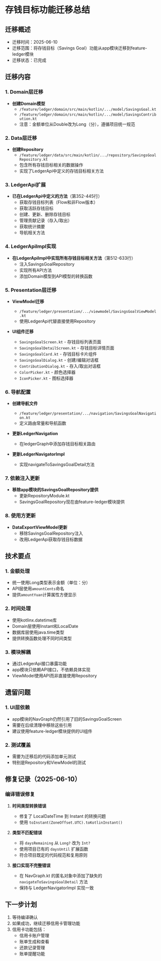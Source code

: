 # 存钱目标功能迁移总结

## 迁移概述
- 迁移时间：2025-06-10
- 迁移范围：将存钱目标（Savings Goal）功能从app模块迁移到feature-ledger模块
- 迁移状态：已完成

## 迁移内容

### 1. Domain层迁移
- **创建Domain模型**
  - `/feature/ledger/domain/src/main/kotlin/.../model/SavingsGoal.kt`
  - `/feature/ledger/domain/src/main/kotlin/.../model/SavingsContribution.kt`
  - 注意：金额单位从Double改为Long（分），遵循项目统一规范

### 2. Data层迁移
- **创建Repository**
  - `/feature/ledger/data/src/main/kotlin/.../repository/SavingsGoalRepository.kt`
  - 包含所有存钱目标相关的数据操作
  - 实现了LedgerApi中定义的存钱目标相关方法

### 3. LedgerApi扩展
- **已在LedgerApi中定义的方法**（第352-445行）
  - 获取存钱目标列表（Flow和非Flow版本）
  - 获取活跃存钱目标
  - 创建、更新、删除存钱目标
  - 管理贡献记录（存入/取出）
  - 获取统计摘要
  - 导航相关方法

### 4. LedgerApiImpl实现
- **在LedgerApiImpl中实现所有存钱目标相关方法**（第512-633行）
  - 注入SavingsGoalRepository
  - 实现所有API方法
  - 添加Domain模型到API模型的转换函数

### 5. Presentation层迁移
- **ViewModel迁移**
  - `/feature/ledger/presentation/.../viewmodel/SavingsGoalViewModel.kt`
  - 使用LedgerApi代替直接使用Repository

- **UI组件迁移**
  - `SavingsGoalScreen.kt` - 存钱目标列表页面
  - `SavingsGoalDetailScreen.kt` - 存钱目标详情页面
  - `SavingsGoalCard.kt` - 存钱目标卡片组件
  - `SavingsGoalDialog.kt` - 创建/编辑对话框
  - `ContributionDialog.kt` - 存入/取出对话框
  - `ColorPicker.kt` - 颜色选择器
  - `IconPicker.kt` - 图标选择器

### 6. 导航配置
- **创建导航文件**
  - `/feature/ledger/presentation/.../navigation/SavingsGoalNavigation.kt`
  - 定义路由常量和导航函数

- **更新LedgerNavigation**
  - 在ledgerGraph中添加存钱目标相关路由

- **更新LedgerNavigatorImpl**
  - 实现navigateToSavingsGoalDetail方法

### 7. 依赖注入更新
- **移除app模块的SavingsGoalRepository提供**
  - 更新RepositoryModule.kt
  - SavingsGoalRepository现在由feature-ledger模块提供

### 8. 使用方更新
- **DataExportViewModel更新**
  - 移除SavingsGoalRepository注入
  - 改用LedgerApi获取存钱目标数据

## 技术要点

### 1. 金额处理
- 统一使用Long类型表示金额（单位：分）
- API层使用`amountCents`命名
- 提供`amountYuan`计算属性方便显示

### 2. 时间处理
- 使用kotlinx.datetime库
- Domain层使用Instant和LocalDate
- 数据库层使用java.time类型
- 提供转换函数处理不同时间类型

### 3. 模块解耦
- 通过LedgerApi接口暴露功能
- app模块只依赖API接口，不依赖具体实现
- ViewModel使用API而非直接使用Repository

## 遗留问题

### 1. UI层依赖
- app模块的NavGraph仍然引用了旧的SavingsGoalScreen
- 需要在后续清理中移除这些引用
- 建议使用feature-ledger模块提供的UI组件

### 2. 测试覆盖
- 需要为迁移后的代码添加单元测试
- 特别是Repository和ViewModel的测试

## 修复记录（2025-06-10）

### 编译错误修复
1. **时间类型转换错误**
   - 修复了 LocalDateTime 到 Instant 的转换问题
   - 使用 `toInstant(ZoneOffset.UTC).toKotlinInstant()`

2. **类型不匹配错误**
   - 将 `daysRemaining` 从 `Long?` 改为 `Int?`
   - 使用项目已有的 `daysUntil` 扩展函数
   - 符合项目既定的代码规范和复用原则

3. **接口实现不完整错误**
   - 在 NavGraph.kt 的匿名对象中添加了缺失的 `navigateToSavingsGoalDetail` 方法
   - 保持与 LedgerNavigatorImpl 实现一致

## 下一步计划
1. 等待编译确认
2. 如果成功，继续迁移信用卡管理功能
3. 信用卡功能包括：
   - 信用卡账户管理
   - 账单生成和查看
   - 还款记录管理
   - 账单提醒功能